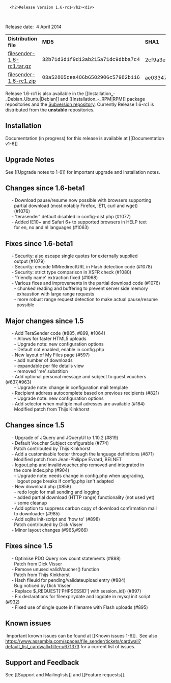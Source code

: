 
      <h2>Release Version 1.6-rc1</h2><div>
<p> </p><p>Release date:  4 April 2014</p>
<table border="0">
<tbody>
<tr>
<td><b>Distribution file</b></td>
<td><b>MD5</b></td>
<td><b>SHA1</b></td>
</tr>
<tr>
<td><a href="https://filesender-dev.surfnet.nl/releases/filesender-1.6-rc1.tar.gz">filesender-1.6-rc1.tar.gz</a></td>
<td><span style="font-family: courier new,courier;">32b71d3d1f9d13ab215a71dc9dbba7c4<br></span></td>
<td>2cf9a3e8ac8c3c740e2dbef06aca072b409b2136<br></td>
</tr>
<tr>
<td><a href="https://filesender-dev.surfnet.nl/releases//filesender-1.6-rc1.zip">filesender-1.6-rc1.zip</a></td>
<td><span style="font-family: courier new,courier;">03a52805cea406b6502906c57982b116<br></span></td>
<td>ae03347995b9d4fc89946600e2c635550911bc5a<br></td>
</tr>
</tbody>
</table>
<p>Release 1.6-rc1 is also available in the 
[[Installation_-_Debian_Ubuntu|Debian]] and [[Installation_-_RPM|RPM]] 
package repositories and 
the <a href="http://subversion.assembla.com/svn/file_sender/filesender/tags/filesender-1.6-rc1/">Subversion repository</a>. Currently Release 1.6-rc1 is distributed from the <b>unstable</b> repositories.</p>
<h2>Installation</h2>
<p>Documentation (in progress) for this release is available at [[Documentation v1-6]]<br></p>
</div>
<div>
<h2>Upgrade Notes</h2>
<p>See [[Upgrade notes to 1-6]] for important upgrade and installation notes.  <br></p><p></p><h2>Changes since 1.6-beta1</h2><p>     - Download pause/resume now possible with browsers supporting<br>       partial download (most notably Firefox, IE11, curl and wget)<br>       (#1076)<br>     - 'terasender' default disabled in config-dist.php (#1077)<br>     - Added IE10+ and Safari 6+ to supported browsers in HELP text<br>       for en, no and nl languages (#1063)<br></p><h2>Fixes since 1.6-beta1</h2><p>     - Security: also escape single quotes for externally supplied<br>       output (#1079)<br>     - Security: encode MMredirectURL in Flash detection code (#1078)<br>     - Security: strict type comparison in XSFR check (#1080)<br>     - 'friendly name' extraction fixed (#1068)<br>     - Various fixes and improvements in the partial download code (#1076)<br>       - chunked reading and buffering to prevent server side memory<br>         exhaustion with large range requests<br>       - more robust range request detection to make actual pause/resume<br>         possible <br></p><h2>Major changes since 1.5</h2>     - Add TeraSender code (#885, #899, #1064)<br>       - Allows for faster HTML5 uploads<br>       - Upgrade note: new configuration options<br>       - Default not enabled, enable in config.php<br>     - New layout of My Files page (#597)<br>       - add number of downloads<br>       - expandable per file details view<br>       - removed 'me' substition<br>     - Add optional personal message and subject to guest vouchers (#637,#963)<br>       - Upgrade note: change in configuration mail template<br>     - Recipient address autocomplete based on previous recipients (#821)<br>       - Upgrade note: new configuration options<br>     - Add selector when multiple mail adresses are available (#184)<br>       Modified patch from Thijs Kinkhorst<br><h2>Changes since 1.5</h2>     - Upgrade of JQuery and JQueryUI to 1.10.2 (#819)<br>     - Default Voucher Subject configurable (#774)<br>       Patch contributed by Thijs Kinkhorst<br>     - Add a customisable footer through the language definitions (#871)<br>       Modified patch from Jean-Philippe Evrard, BELNET<br>     - logout.php and invalidvoucher.php removed and integrated in<br>       the core index.php (#904)<br>       - Upgrade note: needs change in config.php when upgrading,<br>         logout page breaks if config.php isn't adapted<br>     - New download.php (#858)<br>       - redo logic for mail sending and logging<br>       - added partial download (HTTP range) functionality (not used yet)<br>       - some cleanup<br>     - Add option to suppress carbon copy of download confirmation mail<br>       to downloader (#985)<br>     - Add sqlite init-script and 'how to' (#898)<br>       Patch contributed by Dick Visser<br>     - Minor layout changes (#965,#966)<br><h2>Fixes since 1.5</h2>     - Optimise PDO Query row count statements (#888)<br>       Patch from Dick Visser<br>     - Remove unused validVoucher() function<br>       Patch from Thijs Kinkhorst<br>     - Hash fileuid for pending/validateupload entry (#884)<br>       Bug noticed by Dick Visser<br>     - Replace $_REQUEST['PHPSESSID'] with session_id() (#897)<br>     - Fix declarations for fileexpirydate and logdate in mysql init script (#932)<br>     - Fixed use of single quote in filename with Flash uploads (#895)<br><h2>Known issues</h2> Important known issues can be found at [[Known issues 1-6]]. 
See also <a href="https://www.assembla.com/spaces/file_sender/tickets/cardwall?default_list_cardwall=filter:u671373">https://www.assembla.com/spaces/file_sender/tickets/cardwall?default_list_cardwall=filter:u671373</a> for a current list of issues.</div>
<div>
<h2>Support and Feedback</h2>
<p>See [[Support and Mailinglists]] and [[Feature requests]].</p>
</div>
    
    
    
    
    
    
    
    
    
    
    
    
    
    
    
    
    
    
    
    
    
    
    
    
    
    
    
    
    
    
    
    
